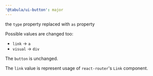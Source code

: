 ```yaml
---
'@tabula/ui-button': major
---
```


the `type` property replaced with `as` property

Possible values are changed too:

- `link` -> `a`
- `visual` -> `div`

The `button` is unchanged.

The `link` value is represent usage of `react-router`'s `Link` component.
